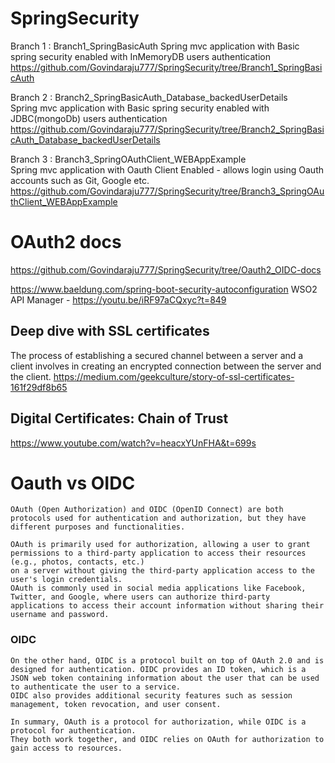 # SpringSecurity

Branch 1 : Branch1_SpringBasicAuth
	Spring mvc application with Basic spring security enabled with InMemoryDB users authentication
	https://github.com/Govindaraju777/SpringSecurity/tree/Branch1_SpringBasicAuth

Branch 2 : Branch2_SpringBasicAuth_Database_backedUserDetails	
	Spring mvc application with Basic spring security enabled with JDBC(mongoDb) users authentication
	https://github.com/Govindaraju777/SpringSecurity/tree/Branch2_SpringBasicAuth_Database_backedUserDetails

Branch 3 : Branch3_SpringOAuthClient_WEBAppExample	
	Spring mvc application with Oauth Client Enabled - allows login using Oauth accounts such as Git, Google etc.
	https://github.com/Govindaraju777/SpringSecurity/tree/Branch3_SpringOAuthClient_WEBAppExample






# OAuth2 docs
https://github.com/Govindaraju777/SpringSecurity/tree/Oauth2_OIDC-docs


https://www.baeldung.com/spring-boot-security-autoconfiguration
WSO2 API Manager - https://youtu.be/iRF97aCQxyc?t=849


## Deep dive with SSL certificates
The process of establishing a secured channel between a server and a client involves in creating an encrypted connection between the server and the client.
https://medium.com/geekculture/story-of-ssl-certificates-161f29df8b65
## Digital Certificates: Chain of Trust
https://www.youtube.com/watch?v=heacxYUnFHA&t=699s


# Oauth vs OIDC
	
	OAuth (Open Authorization) and OIDC (OpenID Connect) are both protocols used for authentication and authorization, but they have different purposes and functionalities.

	OAuth is primarily used for authorization, allowing a user to grant permissions to a third-party application to access their resources (e.g., photos, contacts, etc.) 
	on a server without giving the third-party application access to the user's login credentials. 
	OAuth is commonly used in social media applications like Facebook, Twitter, and Google, where users can authorize third-party applications to access their account information without sharing their username and password.


###  OIDC
	On the other hand, OIDC is a protocol built on top of OAuth 2.0 and is designed for authentication. OIDC provides an ID token, which is a JSON web token containing information about the user that can be used to authenticate the user to a service. 
	OIDC also provides additional security features such as session management, token revocation, and user consent.

	In summary, OAuth is a protocol for authorization, while OIDC is a protocol for authentication. 
	They both work together, and OIDC relies on OAuth for authorization to gain access to resources.



